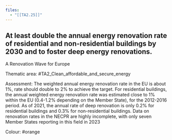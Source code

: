 ```yaml
---
files:
  - "[[TA2.25]]"
---
```

## At least double the annual energy renovation rate of residential and non-residential buildings by 2030 and to foster deep energy renovations.
A Renovation Wave for Europe

Thematic area: #TA2_Clean_affordable_and_secure_energy

Assessment: The weighted annual energy renovation rate in the EU is about 1%, rate should double to 2% to achieve the target. For residential buildings, the annual weighted energy renovation rate was estimated close to 1% within the EU (0.4-1.2% depending on the Member State), for the 2012-2016 period. As of 2021, the annual rate of deep renovation is only 0.2% for residential buildings and 0.3% for non-residential buildings.
Data on renovation rates in the NECPR are highly incomplete, with only seven Member States reporting in this field in 2023

Colour: #orange